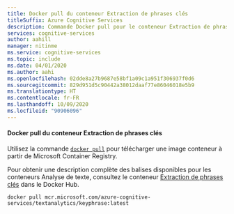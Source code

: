 ```yaml
---
title: Docker pull du conteneur Extraction de phrases clés
titleSuffix: Azure Cognitive Services
description: Commande Docker pull pour le conteneur Extraction de phrases clés
services: cognitive-services
author: aahill
manager: nitinme
ms.service: cognitive-services
ms.topic: include
ms.date: 04/01/2020
ms.author: aahi
ms.openlocfilehash: 02dde8a27b9687e58bf1a09c1a951f306937f0d6
ms.sourcegitcommit: 829d951d5c90442a38012daaf77e86046018e5b9
ms.translationtype: HT
ms.contentlocale: fr-FR
ms.lasthandoff: 10/09/2020
ms.locfileid: "90906096"
---
```

#### <a name="docker-pull-for-the-key-phrase-extraction-container"></a>Docker pull du conteneur Extraction de phrases clés

Utilisez la commande [`docker pull`](https://docs.docker.com/engine/reference/commandline/pull/) pour télécharger une image conteneur à partir de Microsoft Container Registry.

Pour obtenir une description complète des balises disponibles pour les conteneurs Analyse de texte, consultez le conteneur [Extraction de phrases clés](https://go.microsoft.com/fwlink/?linkid=2018757) dans le Docker Hub.

```
docker pull mcr.microsoft.com/azure-cognitive-services/textanalytics/keyphrase:latest
```
